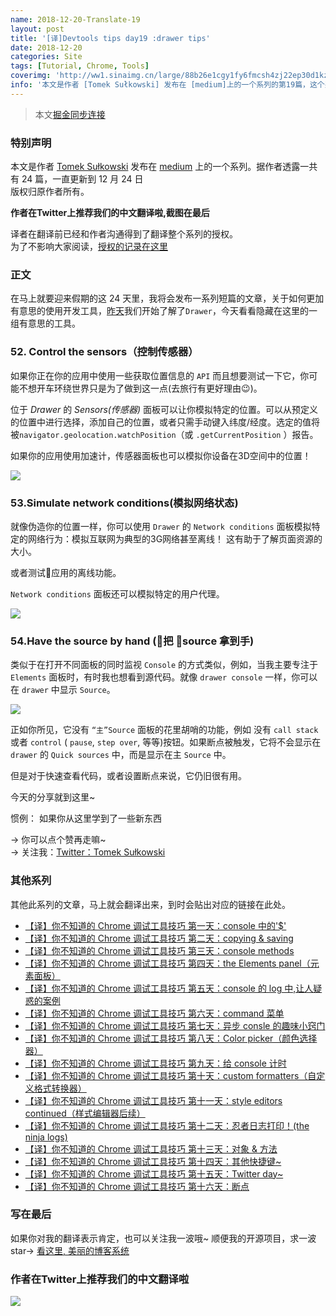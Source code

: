```yaml
---
name: 2018-12-20-Translate-19
layout: post
title: '[译]Devtools tips day19 :drawer tips'
date: 2018-12-20
categories: Site
tags: [Tutorial, Chrome, Tools]
coverimg: 'http://ww1.sinaimg.cn/large/88b26e1cgy1fy6fmcsh4zj22ep30d1kz.jpg'
info: '本文是作者 [Tomek Sułkowski] 发布在 [medium]上的一个系列的第19篇，这个系列一共有24篇'
---
```


> 本文[掘金同步连接](https://juejin.im/post/5c1b16556fb9a049ff4e14dd)

### 特别声明

本文是作者 [Tomek Sułkowski](https://twitter.com/sulco) 发布在 [medium](https://medium.com/@tomsu) 上的一个系列。据作者透露一共有 24 篇，一直更新到 12 月 24 日<br>
版权归原作者所有。<br>

**作者在Twitter上推荐我们的中文翻译啦,截图在最后**<br>

译者在翻译前已经和作者沟通得到了翻译整个系列的授权。<br>
为了不影响大家阅读，[授权的记录在这里](https://juejin.im/post/5c09a80151882521c81168a2)<br>

### 正文

在马上就要迎来假期的这 24 天里，我将会发布一系列短篇的文章，关于如何更加有意思的使用开发工具，[昨天](https://juejin.im/post/5c1b3cece51d452d1871ae37)我们开始了解了`Drawer`，今天看看隐藏在这里的一组有意思的工具。

### 52. Control the sensors（控制传感器）

如果你正在你的应用中使用一些获取位置信息的 `API` 而且想要测试一下它，你可能不想开车环绕世界只是为了做到这一点(去旅行有更好理由😉)。

位于 *Drawer* 的 *Sensors(传感器)* 面板可以让你模拟特定的位置。可以从预定义的位置中进行选择，添加自己的位置，或者只需手动键入纬度/经度。选定的值将被`navigator.geolocation.watchPosition`（或 `.getCurrentPosition` ）报告。

如果你的应用使用加速计，传感器面板也可以模拟你设备在3D空间中的位置！

![](https://cdn-images-1.medium.com/max/1600/1*N8Mxfmng5f6CH7-2V2J05Q.gif)

### 53.Simulate network conditions(模拟网络状态)

就像伪造你的位置一样，你可以使用 `Drawer` 的 `Network conditions` 面板模拟特定的网络行为：模拟互联网为典型的3G网络甚至离线！ 这有助于了解页面资源的大小。

或者测试应用的离线功能。

`Network conditions` 面板还可以模拟特定的用户代理。

![](https://cdn-images-1.medium.com/max/1600/1*ecaC-4QExDkuqT0SrkZidA.gif)

### 54.Have the source by hand (把 source 拿到手)

类似于在打开不同面板的同时监视 `Console` 的方式类似，例如，当我主要专注于 `Elements` 面板时，有时我也想看到源代码。就像 `drawer console` 一样，你可以在 `drawer` 中显示 `Source`。

![](https://cdn-images-1.medium.com/max/1600/1*27aYC3ugCDgfGz1iNIqCuw.png)

正如你所见，它没有 `“主”Source` 面板的花里胡哨的功能，例如 没有 `call stack` 或者 `control` ( `pause`, `step over`, 等等)按钮。如果断点被触发，它将不会显示在 `drawer` 的 `Quick sources` 中，而是显示在主 `Source` 中。

但是对于快速查看代码，或者设置断点来说，它仍旧很有用。

今天的分享就到这里~

惯例： 如果你从这里学到了一些新东西

→ 你可以点个赞再走嘛~<br>
→ 关注我：[Twitter：Tomek Sułkowski](https://twitter.com/sulco)

### 其他系列

其他此系列的文章，马上就会翻译出来，到时会贴出对应的链接在此处。

- [【译】你不知道的 Chrome 调试工具技巧 第一天：console 中的'\$'](https://juejin.im/post/5c09a80151882521c81168a2)
- [【译】你不知道的 Chrome 调试工具技巧 第二天：copying & saving](https://juejin.im/post/5c0a0d5ff265da61117a1c75)
- [【译】你不知道的 Chrome 调试工具技巧 第三天：console methods](https://juejin.im/post/5c0a8ce6f265da6141716329)
- [【译】你不知道的 Chrome 调试工具技巧 第四天：the Elements panel（元素面板）](https://juejin.im/post/5c0d2d85f265da612061a62f)
- [【译】你不知道的 Chrome 调试工具技巧 第五天：console 的 log 中,让人疑惑的案例](https://juejin.im/post/5c0edc31f265da611c26d08a)
- [【译】你不知道的 Chrome 调试工具技巧 第六天：command 菜单](https://juejin.im/post/5c0ee12551882545e24ef291)
- [【译】你不知道的 Chrome 调试工具技巧 第七天：异步 consle 的趣味小窍门](https://juejin.im/post/5c0fdfc46fb9a049b13e0d82)
- [【译】你不知道的 Chrome 调试工具技巧 第八天：Color picker（颜色选择器）](https://juejin.im/post/5c10d9d1f265da6118019028)
- [【译】你不知道的 Chrome 调试工具技巧 第九天：给 console 计时](https://juejin.im/post/5c11809ef265da61141c76f1)
- [【译】你不知道的 Chrome 调试工具技巧 第十天：custom formatters（自定义格式转换器）](https://juejin.im/post/5c1365a9e51d452f8e6034cb)
- [【译】你不知道的 Chrome 调试工具技巧 第十一天：style editors continued（样式编辑器后续）](https://juejin.im/post/5c137ac3f265da617974b675)
- [【译】你不知道的 Chrome 调试工具技巧 第十二天：忍者日志打印！(the ninja logs)](https://juejin.im/post/5c16d943518825566d2365f3)
- [【译】你不知道的 Chrome 调试工具技巧 第十三天：对象 & 方法](https://juejin.im/post/5c18b2d66fb9a049d235fc82)
- [【译】你不知道的 Chrome 调试工具技巧 第十四天：其他快捷键~](https://juejin.im/post/5c18b375f265da614e2c02e1)
- [【译】你不知道的 Chrome 调试工具技巧 第十五天：Twitter day~](https://juejin.im/post/5c1b09f9f265da616f6feb9e)
- [【译】你不知道的 Chrome 调试工具技巧 第十六天：断点](https://juejin.im/post/5c1b16556fb9a049ff4e14dd)

### 写在最后

如果你对我的翻译表示肯定，也可以关注我一波哦~
顺便我的开源项目，求一波 star→ [看这里, 美丽的博客系统](https://github.com/DendiSe7enGitHub/vue-blog-generater)

### 作者在Twitter上推荐我们的中文翻译啦

![](https://user-gold-cdn.xitu.io/2018/12/13/167a5ae8a72ac531?imageView2/2/w/800/q/100)
